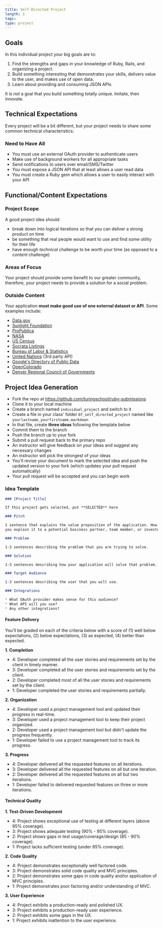 ```yaml
---
title: Self-Directed Project
length: 3
tags:
type: project
---
```


## Goals

In this individual project your big goals are to:

1. Find the strengths and gaps in your knowledge of Ruby, Rails, and organizing
a project.
2. Build something interesting that demonstrates your skills, delivers value to
the user, and makes use of open data.
3. Learn about providing and consuming JSON APIs

It is *not* a goal that you build something totally unique. Imitate, then innovate.

## Technical Expectations

Every project will be a bit different, but your project needs to share some
common technical characteristics:

### Need to Have All

* You must use an external OAuth provider to authenticate users
* Make use of background workers for all appropriate tasks
* Send notifications to users over email/SMS/Twitter
* You must expose a JSON API that at least allows a user read data
* You must create a Ruby gem which allows a user to easily interact with your API

## Functional/Content Expectations

### Project Scope

A good project idea should:

* break down into logical iterations so that you can deliver a strong product on time
* be something that real people would want to use and find some utility for their life
* have enough *technical* challenge to be worth your time (as opposed to a *content* challenge)

### Areas of Focus

Your project should provide some benefit to our greater community, therefore, your project needs to provide a solution for a social problem.

### Outside Content

Your application **must make good use of one external dataset or API**. Some examples include:

* [Data.gov](https://www.data.gov/)
* [Sunlight Foundation](http://sunlightfoundation.com/)
* [ProPublica](http://www.propublica.org/tools/)
* [NASA](http://data.nasa.gov/api-info/)
* [US Census](http://www.census.gov/data/developers/data-sets.html)
* [Socrata Listings](https://opendata.socrata.com/dataset/Socrata-Customer-Spotlights/6wk3-4ija)
* [Bureau of Labor & Statistics](http://www.bls.gov/developers/api_ruby.htm)
* [United Nations](https://www.undata-api.org/) (3rd party API)
* [Google's Directory of Public Data](http://www.google.com/publicdata/directory)
* [OpenColorado](http://data.opencolorado.org/)
* [Denver Regional Council of Governments](https://drcog.org/services-and-resources/data-maps-and-modeling)

## Project Idea Generation

* Fork the repo at https://github.com/turingschool/ruby-submissions
* Clone it to your local machine
* Create a branch named `individual_project` and switch to it
* Create a file in your class' folder `07_self_directed_project` named like `yourlastname_yourfirstname.markdown`
* In that file, create **three ideas** following the template below
* Commit them to the branch
* Push the branch up to your fork
* Submit a pull request back to the primary repo
* An instructor will give feedback on your ideas and suggest any necessary changes
* An instructor will pick the strongest of your ideas
* You'll revise your document to mark the selected idea and push the updated
version to your fork (which updates your pull request automatically)
* Your pull request will be accepted and you can begin work

### Idea Template

```markdown
### [Project Title]

If this project gets selected, put **SELECTED** here

### Pitch

1 sentence that explains the value proposition of the application. How would
you explain it to a potential business partner, team member, or investor?

### Problem

1-3 sentences describing the problem that you are trying to solve.

### Solution

1-3 sentences describing how your application will solve that problem.

### Target Audience

1-3 sentences describing the user that you will use.

### Integrations

* What OAuth provider makes sense for this audience?
* What API will you use?
* Any other integrations?
```

#### Feature Delivery

You'll be graded on each of the criteria below with a score of (1) well below
expectations, (2) below expectations, (3) as expected, (4) better than expected.

**1. Completion**

* 4: Developer completed all the user stories and requirements set by the client in timely manner.
* 3: Developer completed all the user stories and requirements set by the client.
* 2: Developer completed most of all the user stories and requirements set by the client.
* 1: Developer completed the user stories and requirements partially.

**2. Organization**

* 4: Developer used a project management tool and updated their progress in real-time.
* 3: Developer used a project management tool to keep their project organized.
* 2: Developer used a project management tool but didn't update the progress frequently.
* 1: Developer failed to use a project management tool to track its progress.

**3. Progress**

* 4: Developer delivered all the requested features on all iterations.
* 3: Developer delivered all the requested features on all but one iteration.
* 2: Developer delivered all the requested features on all but two iterations.
* 1: Developer failed to delivered requested features on three or more iterations.

#### Technical Quality

**1. Test-Driven Development**

* 4: Project shows exceptional use of testing at different layers (above 95% coverage).
* 3: Project shows adequate testing (90% - 95% coverage).
* 2: Project shows gaps in test usage/coverage/design (85 - 90% coverage).
* 1: Project lacks sufficient testing (under 85% coverage).

**2. Code Quality**

* 4: Project demonstrates exceptionally well factored code.
* 3: Project demonstrates solid code quality and MVC principles.
* 2: Project demonstrates some gaps in code quality and/or application of MVC principles.
* 1: Project demonstrates poor factoring and/or understanding of MVC.

**3. User Experience**

* 4: Project exhibits a production-ready and polished UX.
* 3: Project exhibits a production-ready user experience.
* 2: Project exhibits some gaps in the UX.
* 1: Project exhibits inattention to the user experience.
